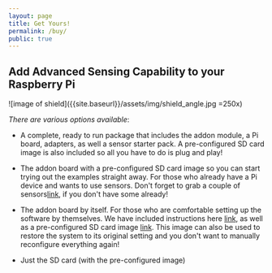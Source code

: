 ```yaml
---
layout: page
title: Get Yours!
permalink: /buy/
public: true
---
```

## Add Advanced Sensing Capability to your Raspberry Pi

![image of shield]({{site.baseurl}}/assets/img/shield_angle.jpg =250x)

*There are various options available*: 

- A complete, ready to run package that includes the addon module, a Pi board, adapters, as well a sensor starter pack. A pre-configured SD card image is also included so all you have to do is plug and play!

- The addon board with a pre-configured SD card image so you can start trying out the examples straight away. For those who already have a Pi device and wants to use sensors. Don't forget to grab a couple of sensors[link](/to/product/page), if you don't have some already!

- The addon board by itself. For those who are comfortable setting up the software by themselves. We have included instructions here [link](/to/product/page), as well as a pre-configured SD card image [link](/to/product/page). This image can also be used to restore the system to its original setting and you don't want to manually reconfigure everything again!

- Just the SD card (with the pre-configured image)
